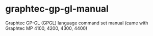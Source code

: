 # graphtec-gp-gl-manual
Graphtec GP-GL (GPGL) language command set manual (came with Graphtec MP 4100, 4200, 4300, 4400)
